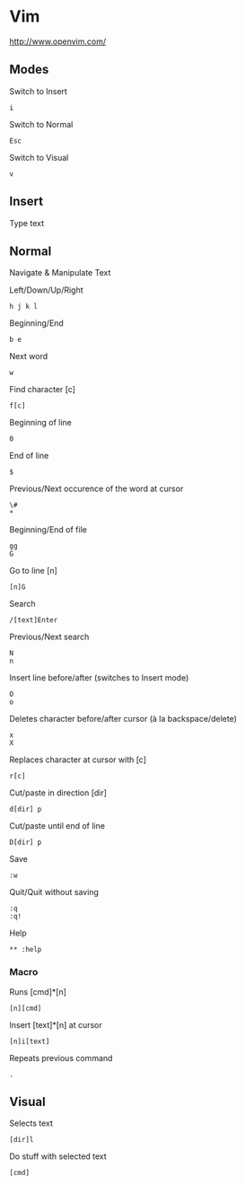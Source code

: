 # Vim

<http://www.openvim.com/>

## Modes

Switch to Insert

    i

Switch to Normal

    Esc

Switch to Visual

    v

## Insert

Type text

## Normal

Navigate & Manipulate Text

Left/Down/Up/Right

    h j k l

Beginning/End

    b e

Next word

    w

Find character [c]

    f[c]

Beginning of line

    0

End of line

    $

Previous/Next occurence of the word at cursor
  
    \#
    *

Beginning/End of file

    gg
    G

Go to line [n]

    [n]G

Search

    /[text]Enter

Previous/Next search

    N
    n

Insert line before/after (switches to Insert mode)

    O
    o

Deletes character before/after cursor (à la backspace/delete)

    x
    X

Replaces character at cursor with [c]

    r[c]

Cut/paste in direction [dir]

    d[dir] p

Cut/paste until end of line

    D[dir] p

Save

    :w

Quit/Quit without saving

    :q
    :q!

Help

    ** :help

### Macro

Runs [cmd]*[n]

    [n][cmd]

Insert [text]*[n] at cursor

    [n]i[text]

Repeats previous command

    .

## Visual

Selects text

    [dir]l

Do stuff with selected text

    [cmd]